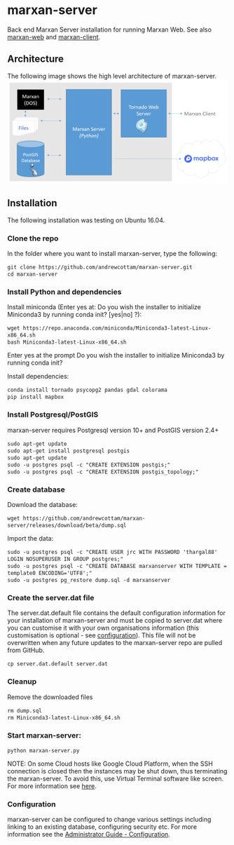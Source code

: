 # marxan-server
Back end Marxan Server installation for running Marxan Web. See also [marxan-web](https://github.com/andrewcottam/marxan-web) and [marxan-client](https://github.com/andrewcottam/marxan-client).

## Architecture
The following image shows the high level architecture of marxan-server. 
![marxan-server architecture](architecture.png)  

## Installation
The following installation was testing on Ubuntu 16.04.  
### Clone the repo  
In the folder where you want to install marxan-server, type the following:
```
git clone https://github.com/andrewcottam/marxan-server.git
cd marxan-server
```

### Install Python and dependencies
Install miniconda (Enter yes at: Do you wish the installer to initialize Miniconda3 by running conda init? [yes|no] ?):  
```
wget https://repo.anaconda.com/miniconda/Miniconda3-latest-Linux-x86_64.sh  
bash Miniconda3-latest-Linux-x86_64.sh  
```  
Enter yes at the prompt Do you wish the installer to initialize Miniconda3 by running conda init?  

Install dependencies:  
```  
conda install tornado psycopg2 pandas gdal colorama    
pip install mapbox  
```  

### Install Postgresql/PostGIS
marxan-server requires Postgresql version 10+ and PostGIS version 2.4+  
```
sudo apt-get update  
sudo apt-get install postgresql postgis 
sudo apt-get update  
sudo -u postgres psql -c "CREATE EXTENSION postgis;"
sudo -u postgres psql -c "CREATE EXTENSION postgis_topology;"
```  

### Create database  
Download the database:  
```
wget https://github.com/andrewcottam/marxan-server/releases/download/beta/dump.sql
```

Import the data:
```  
sudo -u postgres psql -c "CREATE USER jrc WITH PASSWORD 'thargal88' LOGIN NOSUPERUSER IN GROUP postgres;"
sudo -u postgres psql -c "CREATE DATABASE marxanserver WITH TEMPLATE = template0 ENCODING='UTF8';"
sudo -u postgres pg_restore dump.sql -d marxanserver
```

### Create the server.dat file
The server.dat.default file contains the default configuration information for your installation of marxan-server and must be copied to server.dat where you can customise it with your own organisations information (this customisation is optional - see [configuration](#configuration)). This file will not be overwritten when any future updates to the marxan-server repo are pulled from GitHub. 
```
cp server.dat.default server.dat
```

### Cleanup
Remove the downloaded files  
```
rm dump.sql   
rm Miniconda3-latest-Linux-x86_64.sh   
```  

### Start marxan-server:

```
python marxan-server.py  
```

NOTE: On some Cloud hosts like Google Cloud Platform, when the SSH connection is closed then the instances may be shut down, thus terminating the marxan-server. To avoid this, use Virtual Terminal software like screen. For more information see [here](https://www.tecmint.com/keep-remote-ssh-sessions-running-after-disconnection/).  

### Configuration  
marxan-server can be configured to change various settings including linking to an existing database, configuring security etc. For more information see the [Administrator Guide - Configuration](https://andrewcottam.github.io/marxan-web/documentation/docs_admin.html#configuration).  
